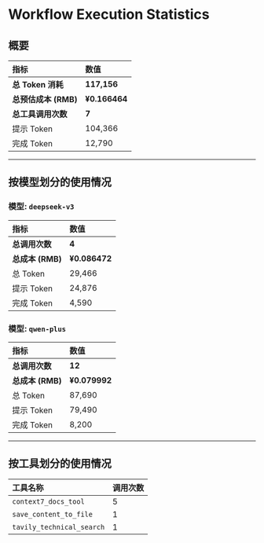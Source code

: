 # Workflow Execution Statistics

## 概要

| 指标 | 数值 |
| :--- | :--- |
| **总 Token 消耗** | **117,156** |
| **总预估成本 (RMB)** | **¥0.166464** |
| **总工具调用次数** | **7** |
| 提示 Token | 104,366 |
| 完成 Token | 12,790 |

---

## 按模型划分的使用情况


### 模型: `deepseek-v3`

| 指标 | 数值 |
| :--- | :--- |
| **总调用次数** | **4** |
| **总成本 (RMB)** | **¥0.086472** |
| 总 Token | 29,466 |
| 提示 Token | 24,876 |
| 完成 Token | 4,590 |

### 模型: `qwen-plus`

| 指标 | 数值 |
| :--- | :--- |
| **总调用次数** | **12** |
| **总成本 (RMB)** | **¥0.079992** |
| 总 Token | 87,690 |
| 提示 Token | 79,490 |
| 完成 Token | 8,200 |

---

## 按工具划分的使用情况

| 工具名称 | 调用次数 |
| :--- | :--- |
| `context7_docs_tool` | 5 |
| `save_content_to_file` | 1 |
| `tavily_technical_search` | 1 |
